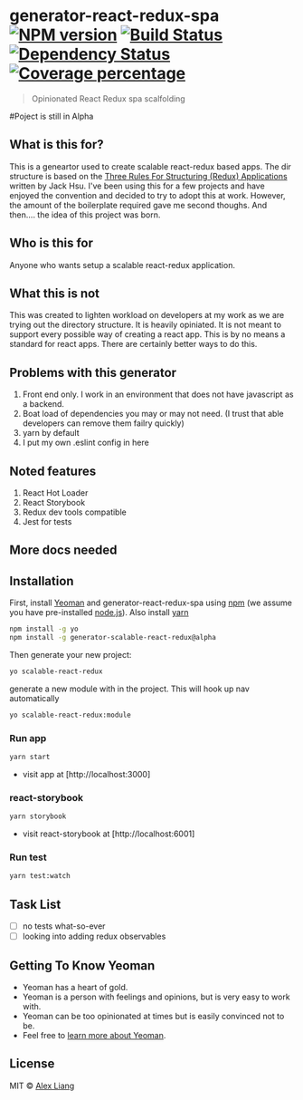 # generator-react-redux-spa [![NPM version][npm-image]][npm-url] [![Build Status][travis-image]][travis-url] [![Dependency Status][daviddm-image]][daviddm-url] [![Coverage percentage][coveralls-image]][coveralls-url]
> Opinionated React Redux spa scalfolding

#Poject is still in Alpha

## What is this for?
This is a geneartor used to create scalable react-redux based apps. The dir structure is based on the [Three Rules For Structuring (Redux) Applications]( https://jaysoo.ca/2016/02/28/organizing-redux-application/) written by Jack Hsu. I've been using this for a few projects and have enjoyed the convention and decided to try to adopt this at work. However, the amount of the boilerplate required gave me second thoughs. And then.... the idea of this project was born.

## Who is this for
Anyone who wants setup a scalable react-redux application. 

## What this is not
This was created to lighten workload on developers at my work as we are trying out the directory structure. It is heavily opiniated. It is not meant to support every possible way of creating a react app.  This is by no means a standard for react apps. There are certainly better ways to do this.

## Problems with this generator
1. Front end only. I work in an environment that does not have javascript as a backend.
2. Boat load of dependencies you may or may not need. (I trust that able developers can remove them failry quickly)
3. yarn by default
4. I put my own .eslint config in here


## Noted features 
1. React Hot Loader
2. React Storybook
3. Redux dev tools compatible
4. Jest for tests

## More docs needed

## Installation

First, install [Yeoman](http://yeoman.io) and generator-react-redux-spa using [npm](https://www.npmjs.com/) (we assume you have pre-installed [node.js](https://nodejs.org/)). Also install [yarn](https://yarnpkg.com/en/docs/install)

```bash
npm install -g yo
npm install -g generator-scalable-react-redux@alpha
```

Then generate your new project:

```bash
yo scalable-react-redux
```
generate a new module with in the project. This will hook up nav automatically
```bash
yo scalable-react-redux:module
```
### Run app
```bash
yarn start
```
* visit app at [http://localhost:3000]

### react-storybook
```bash
yarn storybook
```
* visit react-storybook at [http://localhost:6001]

### Run test
```bash
yarn test:watch
```




## Task List
- [ ] no tests what-so-ever
- [ ] looking into adding redux observables

## Getting To Know Yeoman

 * Yeoman has a heart of gold.
 * Yeoman is a person with feelings and opinions, but is very easy to work with.
 * Yeoman can be too opinionated at times but is easily convinced not to be.
 * Feel free to [learn more about Yeoman](http://yeoman.io/).

## License

MIT © [Alex Liang]()


[npm-image]: https://badge.fury.io/js/generator-react-redux-spa.svg
[npm-url]: https://npmjs.org/package/generator-react-redux-spa
[travis-image]: https://travis-ci.org/fobbyal/generator-react-redux-spa.svg?branch=master
[travis-url]: https://travis-ci.org/fobbyal/generator-react-redux-spa
[daviddm-image]: https://david-dm.org/fobbyal/generator-react-redux-spa.svg?theme=shields.io
[daviddm-url]: https://david-dm.org/fobbyal/generator-react-redux-spa
[coveralls-image]: https://coveralls.io/repos/fobbyal/generator-react-redux-spa/badge.svg
[coveralls-url]: https://coveralls.io/r/fobbyal/generator-react-redux-spa
